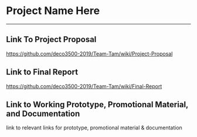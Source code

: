 # Project Name Here
***
## Link To Project Proposal
https://github.com/deco3500-2019/Team-Tam/wiki/Project-Proposal

## Link to Final Report
https://github.com/deco3500-2019/Team-Tam/wiki/Final-Report

## Link to Working Prototype, Promotional Material, and Documentation  
link to relevant links for prototype, promotional material & documentation
